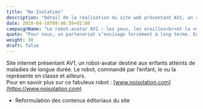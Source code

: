 ```yaml
---
title: "No Isolation"
description: "Détail de la réalisation du site web présentant AV1, un robot-avatar de No Isolation destiné aux enfants"
date: 2018-04-18T09:48:59+02:00
campaignName: "Le robot-avatar AV1 : les yeux, les oreilles<br>et la voix de l’enfant"
quote: "Pour nous, un partenariat s’envisage forcément à long terme. En 2017, la Ligue contre le Cancer en Suède a démarré l’aventure avec 6 robots AV1. Aujourd’hui, elle en utilise plus de 50."
weight: 30
draft: false
---
```


Site internet présentant AV1, un robot-avatar destiné aux enfants atteints de maladies de longue durée. Le robot, commandé par l’enfant, le ou la représente en classe et ailleurs.  
Pour en savoir plus sur ce fabuleux robot : [www.noisolation.com](https://www.noisolation.com)

- Reformulation des contenus éditoriaux du site
